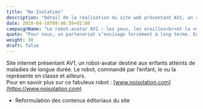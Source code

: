 ```yaml
---
title: "No Isolation"
description: "Détail de la réalisation du site web présentant AV1, un robot-avatar de No Isolation destiné aux enfants"
date: 2018-04-18T09:48:59+02:00
campaignName: "Le robot-avatar AV1 : les yeux, les oreilles<br>et la voix de l’enfant"
quote: "Pour nous, un partenariat s’envisage forcément à long terme. En 2017, la Ligue contre le Cancer en Suède a démarré l’aventure avec 6 robots AV1. Aujourd’hui, elle en utilise plus de 50."
weight: 30
draft: false
---
```


Site internet présentant AV1, un robot-avatar destiné aux enfants atteints de maladies de longue durée. Le robot, commandé par l’enfant, le ou la représente en classe et ailleurs.  
Pour en savoir plus sur ce fabuleux robot : [www.noisolation.com](https://www.noisolation.com)

- Reformulation des contenus éditoriaux du site
